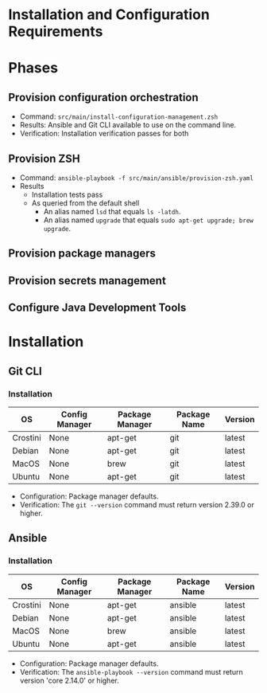# Installation and Configuration Requirements

# Phases 

## Provision configuration orchestration
  * Command: `src/main/install-configuration-management.zsh`
  * Results: Ansible and Git CLI available to use on the command line.
  * Verification: Installation verification passes for both

## Provision ZSH
  * Command: `ansible-playbook -f src/main/ansible/provision-zsh.yaml`
  * Results 
    * Installation tests pass
    * As queried from the default shell 
      * An alias named `lsd` that equals `ls -latdh`.
      * An alias named `upgrade` that equals `sudo apt-get upgrade; brew upgrade`.

## Provision package managers

## Provision secrets management

## Configure Java Development Tools

# Installation

## Git CLI

### Installation

| OS         | Config Manager | Package Manager | Package Name | Version |
|------------|----------------|-----------------|--------------|--------|
| Crostini   | None           | apt-get         | git          | latest |
| Debian     | None           | apt-get         | git          | latest |
| MacOS      | None           | brew            | git          | latest |
| Ubuntu     | None           | apt-get         | git          | latest |

  * Configuration: Package manager defaults.
  * Verification: The `git --version` command must return version 2.39.0 or higher.

## Ansible

### Installation

| OS         | Config Manager | Package Manager | Package Name | Version |
|------------|----------------|-----------------|--------------|--------|
| Crostini   | None           | apt-get         | ansible      | latest |
| Debian     | None           | apt-get         | ansible      | latest |
| MacOS      | None           | brew            | ansible      | latest |
| Ubuntu     | None           | apt-get         | ansible      | latest |

* Configuration: Package manager defaults.
* Verification: The `ansible-playbook --version` command must return version 'core 2.14.0' or higher.
